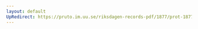 ```yaml
---
layout: default
UpRedirect: https://pruto.im.uu.se/riksdagen-records-pdf/1877/prot-1877--ak--053/prot-1877--ak--053_044.pdf
---
```

